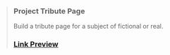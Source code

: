 >### Project Tribute Page
>Build a tribute page for a subject of fictional or real.
>### <a href="https://learnfcc-tributepage.netlify.app" target="_blank">Link Preview</a>
